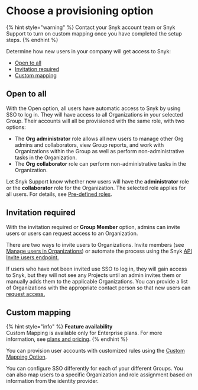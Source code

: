 # Choose a provisioning option

{% hint style="warning" %}
Contact your Snyk account team or Snyk Support to turn on custom mapping once you have completed the setup steps.
{% endhint %}

Determine how new users in your company will get access to Snyk:

* [Open to all](choose-a-provisioning-option.md#open-to-all)
* [Invitation required](choose-a-provisioning-option.md#invitation-required)
* [Custom mapping](choose-a-provisioning-option.md#custom-mapping)

## Open to all

With the Open option, all users have automatic access to Snyk by using SSO to log in. They will have access to all Organizations in your selected Group. Their accounts will all be provisioned with the same role, with two options:

* The **Org** **administrator** role allows all new users to manage other Org admins and collaborators, view Group reports, and work with Organizations within the Group as well as perform non-administrative tasks in the Organization.
* The **Org** **collaborator** role can perform non-administrative tasks in the Organization.

Let Snyk Support know whether new users will have the **administrator** role or the **collaborator** role for the Organization. The selected role applies for all users. For details, see [Pre-defined roles](../../snyk-admin/user-roles/pre-defined-roles.md).

## Invitation required

With the invitation required or **Group Member** option, admins can invite users or users can request access to an Organization.

There are two ways to invite users to Organizations. Invite members (see [Manage users in Organizations](../../snyk-admin/groups-and-organizations/organizations/manage-users-in-organizations.md)) or automate the process using the Snyk [API Invite users endpoint.](https://snyk.docs.apiary.io/#reference/organizations/user-invitation-to-organization/invite-users)

If users who have not been invited use SSO to log in, they will gain access to Snyk, but they will not see any Projects until an admin invites them or manually adds them to the applicable Organizations. You can provide a list of Organizations with the appropriate contact person so that new users can [request access.](../../snyk-admin/groups-and-organizations/organizations/requests-for-access-to-an-organization.md)

## Custom mapping

{% hint style="info" %}
**Feature availability**\
Custom Mapping is available only for Enterprise plans. For more information, see [plans and pricing](https://snyk.io/plans/).&#x20;
{% endhint %}

You can provision user accounts with customized rules using the [Custom Mapping Option](custom-mapping/).

You can configure SSO differently for each of your different Groups. You can also map users to a specific Organization and role assignment based on information from the identity provider.

